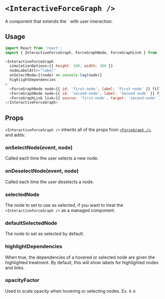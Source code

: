 # `<InteractiveForceGraph />`

A component that extends the `<ForceGraph /> with user interaction. 
## Usage

```javascript
import React from 'react';
import { InteractiveForceGraph, ForceGraphNode, ForceGraphLink } from 'react-vis-force';

<InteractiveForceGraph
  simulationOptions={{ height: 300, width: 300 }}
  nodeLabelAttr="label"
  onSelectNode={(node) => console.log(node)}
  highlightDependencies
>
  <ForceGraphNode node={{ id: 'first-node', label: 'First node' }} fill="red" />
  <ForceGraphNode node={{ id: 'second-node', label: 'Second node' }} fill="blue" />
  <ForceGraphLink link={{ source: 'first-node', target: 'second-node' }} />
</InteractiveForceGraph>
```

## Props

`<InteractiveForceGraph />` inherits all of the props from [`<ForceGraph />`](ForceGraph.md), and adds:

### onSelectNode(event, node)
Called each time the user selects a new node.

### onDeselectNode(event, node)
Called each time the user deselects a node.

### selectedNode
The node to set to use as selected, if you want to treat the `<InteractiveForceGraph />` as a managed component.

### defaultSelectedNode
The node to set as selected by default.

### highlightDependencies
When true, the dependencies of a hovered or selected node are given the highlighted treatment. By default, this will show labels for highlighted nodes and links.

### opacityFactor
Used to scale opacity when hovering or selecting nodes. Ex. `0.6`
